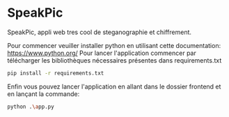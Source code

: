 # SpeakPic
SpeakPic, appli web tres cool de steganographie et chiffrement.

Pour commencer veuiller installer python en utilisant cette documentation: https://www.python.org/
Pour lancer l'application commencer par télécharger les bibliothèques nécessaires présentes dans requirements.txt
```bash
pip install -r requirements.txt

```

Enfin vous pouvez lancer l'application en allant dans le dossier frontend et en lançant la commande:
```bash
python .\app.py
```
